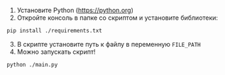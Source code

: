 1. Установите Python (https://python.org)
2. Откройте консоль в папке со скриптом и установите библиотеки:
```bash
pip install ./requirements.txt 
```
3. В скрипте установите путь к файлу в переменную `FILE_PATH`
4. Можно запускать скрипт!
```bash
python ./main.py 
```